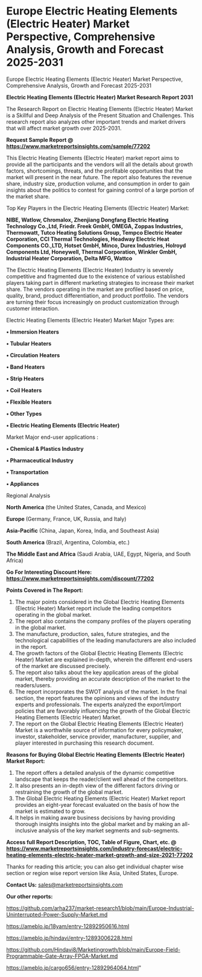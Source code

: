 # Europe Electric Heating Elements (Electric Heater) Market Perspective, Comprehensive Analysis, Growth and Forecast 2025-2031
 Europe Electric Heating Elements (Electric Heater) Market Perspective, Comprehensive Analysis, Growth and Forecast 2025-2031

<strong>Electric Heating Elements (Electric Heater) Market Research Report 2031</strong>

The Research Report on Electric Heating Elements (Electric Heater) Market is a Skillful and Deep Analysis of the Present Situation and Challenges. This research report also analyzes other important trends and market drivers that will affect market growth over 2025-2031.

<strong>Request Sample Report @ <a href=https://www.marketreportsinsights.com/sample/77202>https://www.marketreportsinsights.com/sample/77202</a></strong>

This Electric Heating Elements (Electric Heater) market report aims to provide all the participants and the vendors will all the details about growth factors, shortcomings, threats, and the profitable opportunities that the market will present in the near future. The report also features the revenue share, industry size, production volume, and consumption in order to gain insights about the politics to contest for gaining control of a large portion of the market share.

Top Key Players in the Electric Heating Elements (Electric Heater) Market:

<strong>NIBE, Watlow, Chromalox, Zhenjiang Dongfang Electric Heating Technology Co.,Ltd, Friedr. Freek GmbH, OMEGA, Zoppas Industries, Thermowatt, Tutco Heating Solutions Group, Tempco Electric Heater Corporation, CCI Thermal Technologies, Headway Electric Heat Components CO.,LTD, Hotset GmbH, Minco, Durex Industries, Holroyd Components Ltd, Honeywell, Thermal Corporation, Winkler GmbH, Industrial Heater Corporation, Delta MFG, Wattco</strong>

The Electric Heating Elements (Electric Heater) Industry is severely competitive and fragmented due to the existence of various established players taking part in different marketing strategies to increase their market share. The vendors operating in the market are profiled based on price, quality, brand, product differentiation, and product portfolio. The vendors are turning their focus increasingly on product customization through customer interaction.

Electric Heating Elements (Electric Heater) Market Major Types are:

<strong>• Immersion Heaters

• Tubular Heaters

• Circulation Heaters

• Band Heaters

• Strip Heaters

• Coil Heaters

• Flexible Heaters

• Other Types

• Electric Heating Elements (Electric Heater)</strong>

Market Major end-user applications :

<strong>• Chemical & Plastics Industry

• Pharmaceutical Industry

• Transportation

• Appliances</strong>

Regional Analysis

</u><strong><b>North America</b></strong> (the United States, Canada, and Mexico)

<strong><b>Europe </b></strong>(Germany, France, UK, Russia, and Italy)

<strong><b>Asia-Pacific</b></strong> (China, Japan, Korea, India, and Southeast Asia)

<strong><b>South America</b></strong> (Brazil, Argentina, Colombia, etc.)

<strong><b>The Middle East and Africa</b></strong> (Saudi Arabia, UAE, Egypt, Nigeria, and South Africa)

<strong>Go For Interesting Discount Here: <a href=https://www.marketreportsinsights.com/discount/77202>https://www.marketreportsinsights.com/discount/77202</a></strong>

<strong>Points Covered in The Report:</strong>
<ol>
  <li>The major points considered in the Global Electric Heating Elements (Electric Heater) Market report include the leading competitors operating in the global market.</li>
  <li>The report also contains the company profiles of the players operating in the global market.</li>
  <li>The manufacture, production, sales, future strategies, and the technological capabilities of the leading manufacturers are also included in the report.</li>
  <li>The growth factors of the Global Electric Heating Elements (Electric Heater) Market are explained in-depth, wherein the different end-users of the market are discussed precisely.</li>
  <li>The report also talks about the key application areas of the global market, thereby providing an accurate description of the market to the readers/users.</li>
  <li>The report incorporates the SWOT analysis of the market. In the final section, the report features the opinions and views of the industry experts and professionals. The experts analyzed the export/import policies that are favorably influencing the growth of the Global Electric Heating Elements (Electric Heater) Market.</li>
  <li>The report on the Global Electric Heating Elements (Electric Heater) Market is a worthwhile source of information for every policymaker, investor, stakeholder, service provider, manufacturer, supplier, and player interested in purchasing this research document.</li>
</ol>
<strong>Reasons for Buying Global Electric Heating Elements (Electric Heater) Market Report:</strong>

<ol>
  <li>The report offers a detailed analysis of the dynamic competitive landscape that keeps the reader/client well ahead of the competitors.</li>
  <li>It also presents an in-depth view of the different factors driving or restraining the growth of the global market.</li>
  <li>The Global Electric Heating Elements (Electric Heater) Market report provides an eight-year forecast evaluated on the basis of how the market is estimated to grow.</li>
  <li>It helps in making aware business decisions by having providing thorough insights insights into the global market and by making an all-inclusive analysis of the key market segments and sub-segments.</li>
</ol>
<strong>Access full Report Description, TOC, Table of Figure, Chart, etc. @ <a href=https://www.marketreportsinsights.com/industry-forecast/electric-heating-elements-electric-heater-market-growth-and-size-2021-77202>https://www.marketreportsinsights.com/industry-forecast/electric-heating-elements-electric-heater-market-growth-and-size-2021-77202</a></strong>


Thanks for reading this article; you can also get individual chapter wise section or region wise report version like Asia, United States, Europe.

<strong>Contact Us:</strong>
sales@marketreportsinsights.com

<strong>Our other reports:</strong>

<a href=https://github.com/arha237/market-research1/blob/main/Europe-Industrial-Uninterrupted-Power-Supply-Market.md>https://github.com/arha237/market-research1/blob/main/Europe-Industrial-Uninterrupted-Power-Supply-Market.md</a>

<a href=https://ameblo.jp/18yam/entry-12892950616.html>https://ameblo.jp/18yam/entry-12892950616.html</a>

<a href=https://ameblo.jp/hindavi/entry-12893006228.html>https://ameblo.jp/hindavi/entry-12893006228.html</a>

<a href=https://github.com/Hindavi8/Marketingrowth/blob/main/Europe-Field-Programmable-Gate-Array-FPGA-Market.md>https://github.com/Hindavi8/Marketingrowth/blob/main/Europe-Field-Programmable-Gate-Array-FPGA-Market.md</a>

<a href=https://ameblo.jp/cargo656/entry-12892964064.html>https://ameblo.jp/cargo656/entry-12892964064.html</a>"
